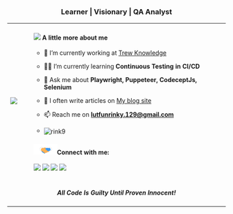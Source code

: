 <h3 align="center">Learner | Visionary | QA Analyst</h3>  


<table>
  <tr>
    <td><img src="https://c.tenor.com/-mqOj8UvjKAAAAAd/keep-it-up.gif"></td>
    <td>
      <ul>


<h4> <img src="https://media.giphy.com/media/VgCDAzcKvsR6OM0uWg/giphy.gif" width="50"> A little more about me </h4>
 

- 🔭 I’m currently working at [Trew Knowledge](https://github.com/trewknowledge)  

- 👩‍💻 I’m currently learning **Continuous Testing in CI/CD**

- 💬 Ask me about **Playwright, Puppeteer, CodeceptJs, Selenium**

- 📝 I often write articles on [My blog site](https://rinkychowdhury.com/)

- 📫 Reach me on **lutfunrinky.129@gmail.com**

- <p><img align="center" src="https://github-readme-streak-stats.herokuapp.com/?user=rink9&" alt="rink9" /></p>
      </ul> 
      <h4><img src="https://github.com/ank1traj/ank1traj/blob/master/media/Handshake.gif" height="25px" style="max-width:100%;">Connect with me:</h4>
      <a href="mailto:lutfunrinky.129@gmail.com"><img src="https://img.icons8.com/dusk/40/000000/apple-mail.png"/></a>
      <a href="https://rinkychowdhury.com/"><img src="https://img.icons8.com/dusk/40/000000/internet--v1.png"/></a>
      <a href="https://twitter.com/RinkyChowdhury9"><img src="https://img.icons8.com/dusk/40/000000/twitter-circled.png"/></a>
      <a href="https://www.linkedin.com/in/rinkychowdhury9/"><img src="https://img.icons8.com/dusk/40/000000/linkedin.png"/></a>
    </td>
  </tr>
  <tr>
    <td align="center" colspan="2">
      <h4><i> All Code Is Guilty Until Proven Innocent!  </i><h4>
    </td>
  </tr>
</table>


